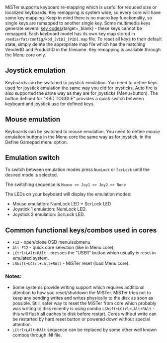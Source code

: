 MiSTer supports keyboard re-mapping which is useful for reduced size or localized keyboards. Key remapping is system wide, so every core will have same key mapping. Keep in mind there is no macro key functionality, so single keys are remapped to another single key. Some multimedia keys generate several [key codes](https://www.scs.stanford.edu/10wi-cs140/pintos/specs/kbd/scancodes-5.html){target=_blank} - these keys cannot be remapped. Each keyboard model has its own key map stored in `/media/fat/config/kbd_[VID]_[PID].map` file. To reset all keys to their default state, simply delete the appropriate map file which has the matching VenderID and ProductID in the filename. Key remapping is available through the Menu core only.

## Joystick emulation
Keyboards can be switched to joystick emulation. You need to define keys used for joystick emulation the same way you did for joysticks. Auto fire is also supported the same way as they are for joysticks (Menu+button). The button defined for "KBD TOGGLE" provides a quick switch between keyboard and joystick use for defined keys.

## Mouse emulation
Keyboards can be switched to mouse emulation. You need to define mouse emulation buttons in the Menu core the same way as for joystick, in the Define Gamepad menu option.

## Emulation switch
To switch between emulation modes press `NumLock` or `ScrLock` until the desired mode is selected. 

The switching sequence is `Mouse >> Joy1 >> Joy2 >> None`

The LEDs on your keyboard will display the emulation modes:
* Mouse emulation: NumLock LED + ScrLock LED
* Joystick 1 emulation: NumLock LED.
* Joystick 2 emulation: ScrLock LED.

## Common functional keys/combos used in cores
* `F12` - open/close OSD menu/submenu
* `Alt-F12` - quick core selection (like in Menu core).
* `LCtrl+LAlt+RAlt` - presses the "USER" button which usually is reset in emulated system.
* `LShift+LCtrl+LAlt+RAlt` - MiSTer reset (load Menu core).

### Notes:
* Some systems provide writing support which requires additional attention to how you reset/shutdown the MiSTer. MiSTer tries not to keep any pending writes and writes physically to the disk as soon as possible. Still, safer way to reset the MiSTer from core which probably was writing to disk recently is using combo `LShift+LCtrl+LAlt+RAlt` - this will flush all caches to disk before restart. Cores without write can be restarted by hard reset button or powered down without special attention.
* `LCtrl+LAlt+RAlt` sequence can be replaced by some other well known combos through INI file.
